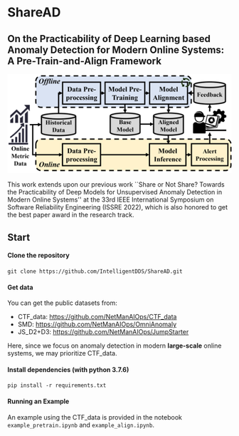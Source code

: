# ShareAD
## On the Practicability of Deep Learning based Anomaly Detection for Modern Online Systems: A Pre-Train-and-Align Framework

![image](https://github.com/IntelligentDDS/ShareAD/blob/main/img/workflow_of_anomaly_detection_ours.png)

This work extends upon our previous work ``Share or Not Share? Towards the Practicability of Deep Models for Unsupervised Anomaly Detection in Modern Online Systems'' at the 33rd IEEE International Symposium on Software Reliability Engineering (ISSRE 2022), which is also honored to get the best paper award in the research track.

## Start

#### Clone the repository

```
git clone https://github.com/IntelligentDDS/ShareAD.git
```

#### Get data

You can get the public datasets from:

* CTF_data: <https://github.com/NetManAIOps/CTF_data>
* SMD: <https://github.com/NetManAIOps/OmniAnomaly>
* JS_D2+D3: <https://github.com/NetManAIOps/JumpStarter>

Here, since we focus on anomaly detection in modern **large-scale** online systems, we may prioritize CTF_data. 

#### Install dependencies (with python 3.7.6) 

```
pip install -r requirements.txt
```

#### Running an Example

An example using the CTF_data is provided in the notebook `example_pretrain.ipynb` and `example_align.ipynb`.